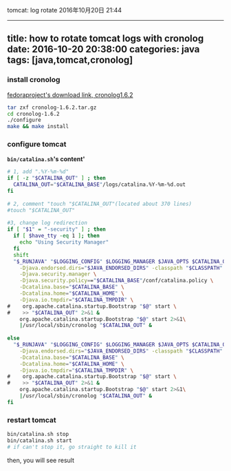tomcat: log rotate
2016年10月20日
21:44
 
---
title: how to rotate tomcat logs with cronolog
date: 2016-10-20 20:38:00
categories: java
tags: [java,tomcat,cronolog]
---
### install cronolog
[fedoraproject's download link, cronolog1.6.2](http://pkgs.fedoraproject.org/repo/pkgs/cronolog/cronolog-1.6.2.tar.gz/a44564fd5a5b061a5691b9a837d04979/cronolog-1.6.2.tar.gz)
``` bash
tar zxf cronolog-1.6.2.tar.gz
cd cronolog-1.6.2
./configure
make && make install
```
 
<!--more-->
 
### configure tomcat
**<code>bin/catalina.sh</code>'s content'**
``` bash
# 1, add ".%Y-%m-%d"
if [ -z "$CATALINA_OUT" ] ; then
  CATALINA_OUT="$CATALINA_BASE"/logs/catalina.%Y-%m-%d.out
fi
 
# 2, comment "touch "$CATALINA_OUT"(located about 370 lines)
#touch "$CATALINA_OUT"
 
#3, change log redirection
if [ "$1" = "-security" ] ; then
  if [ $have_tty -eq 1 ]; then
    echo "Using Security Manager"
  fi  
  shift
  "$_RUNJAVA" "$LOGGING_CONFIG" $LOGGING_MANAGER $JAVA_OPTS $CATALINA_OPTS \
    -Djava.endorsed.dirs="$JAVA_ENDORSED_DIRS" -classpath "$CLASSPATH" \
    -Djava.security.manager \
    -Djava.security.policy=="$CATALINA_BASE"/conf/catalina.policy \
    -Dcatalina.base="$CATALINA_BASE" \
    -Dcatalina.home="$CATALINA_HOME" \
    -Djava.io.tmpdir="$CATALINA_TMPDIR" \
#    org.apache.catalina.startup.Bootstrap "$@" start \
#    >> "$CATALINA_OUT" 2>&1 &
    org.apache.catalina.startup.Bootstrap "$@" start 2>&1\
    |/usr/local/sbin/cronolog "$CATALINA_OUT" &
 
else
  "$_RUNJAVA" "$LOGGING_CONFIG" $LOGGING_MANAGER $JAVA_OPTS $CATALINA_OPTS \
    -Djava.endorsed.dirs="$JAVA_ENDORSED_DIRS" -classpath "$CLASSPATH" \
    -Dcatalina.base="$CATALINA_BASE" \
    -Dcatalina.home="$CATALINA_HOME" \
    -Djava.io.tmpdir="$CATALINA_TMPDIR" \
#    org.apache.catalina.startup.Bootstrap "$@" start \
#    >> "$CATALINA_OUT" 2>&1 &
    org.apache.catalina.startup.Bootstrap "$@" start 2>&1\
    |/usr/local/sbin/cronolog "$CATALINA_OUT" &
fi
```
 
### restart tomcat
``` bash
bin/catalina.sh stop
bin/catalina.sh start
# if can't stop it, go straight to kill it
```
then, you will see result
